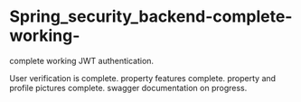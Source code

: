 # Spring_security_backend-complete-working-
complete working JWT authentication.

User verification is complete. 
property features complete.
property and profile pictures complete.
swagger documentation on progress.


